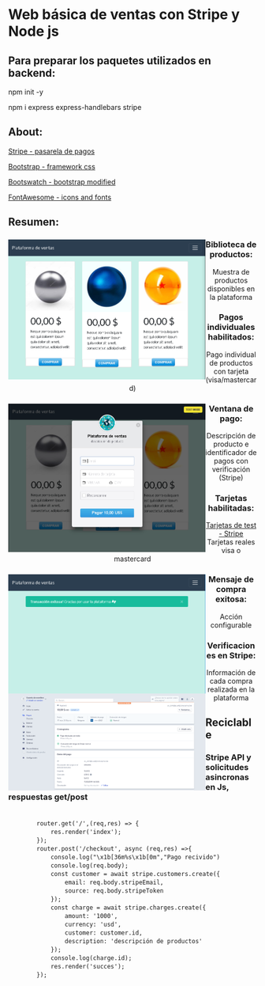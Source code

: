 # Web básica de ventas con Stripe y Node js

## Para preparar los paquetes utilizados en backend:

npm init -y

npm i express express-handlebars stripe

## About:

[Stripe - pasarela de pagos](https://stripe.com/about)

[Bootstrap - framework css](https://getbootstrap.com)

[Bootswatch - bootstrap modified](https://bootswatch.com/flatly)

[FontAwesome - icons and fonts](https://fontawesome.com)

## Resumen:

<div align="center">
  <p>
    <img align="left" src="https://github.com/RicardoGuevara/Stripe-and-nodejs-universal-payments/blob/master/repo_images/pag_principal1.PNG" width="400" />  
    <h3>Biblioteca de productos: </h3>
    Muestra de productos disponibles en la plataforma
    <h3>Pagos individuales habilitados: </h3>
    Pago individual de productos con tarjeta (visa/mastercard)
  </p>
</div>
<div align="center">
  <p>
    <img align="left" src="https://github.com/RicardoGuevara/Stripe-and-nodejs-universal-payments/blob/master/repo_images/ventana_pago_1.PNG" width="400" />  
    <h3>Ventana de pago: </h3>
    Descripción de producto e identificador de pagos con verificación (Stripe)
    <h3>Tarjetas habilitadas: </h3>
   	<a href="https://stripe.com/docs/testing">Tarjetas de test - Stripe</a>
   	Tarjetas reales visa o mastercard
  </p>
</div>
<div align="center">
  <p>
    <img align="left" src="https://github.com/RicardoGuevara/Stripe-and-nodejs-universal-payments/blob/master/repo_images/succes1.PNG" width="400" />  
    <h3>Mensaje de compra exitosa: </h3>
    Acción configurable
  </p>
</div>
<div align="center">
  <p>
    <img align="left" src="https://github.com/RicardoGuevara/Stripe-and-nodejs-universal-payments/blob/master/repo_images/pago_efectivo1.PNG" width="400" />  
    <h3>Verificaciones en Stripe: </h3>
    Información de cada compra realizada en la plataforma
  </p>
</div>

## Reciclable

<div>
	<h3>
		Stripe API y solicitudes asincronas en Js, respuestas get/post
	</h3>
	<code class="language-js">
		router.get('/',(req,res) => {
			res.render('index');
		});
		router.post('/checkout', async (req,res) =>{
			console.log("\x1b[36m%s\x1b[0m","Pago recivido")
		  	console.log(req.body);
		  	const customer = await stripe.customers.create({
		  		email: req.body.stripeEmail,
		  		source: req.body.stripeToken
		  	});
			const charge = await stripe.charges.create({
				amount: '1000',
				currency: 'usd',
				customer: customer.id,
				description: 'descripción de productos'
			});
			console.log(charge.id);
			res.render('succes');
		});
	</code>
</div>
